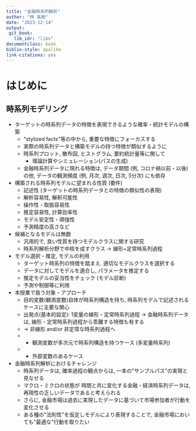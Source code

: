 ```yaml
---
title: "金融時系列解析"
author: "林 高樹"
date: "2023-12-14"
output:
 git_book:
   lib_idr: "libs"
documentclass: book
biblio-style: apalike
link-citations: yes
---
```


# はじめに

<!---
output:
 html_document:
   df_print: kable
   highlight: tango
   number_sections: no
   toc: no
   toc_depth: 2
   toc_float: no
   keep_md: no
   fig_caption: yes
documentclass: bxjsarticle
classoption: xelatex,ja=standard

title: "金融時系列解析"
author: "林 高樹"
date: "2023-12-14"
site: bookdown::bookdown_site
output: bookdown::html_document2: default
documentclass: bxjsbook
classoption: xelatex,ja=standard
bibliography: [book.bib, packages.bib]
biblio-style: apalike
link-citations: yes
github-repo: rstudio/bookdown-demo
description: "UNDER CONSTRUCTION"
-->

<!-- buildエラー(9/3/22時点): 
pdf文字化け中 →
classoption: xelatex,ja=standardを挿入
→LaTeX Error: File `ctexhook.sty' not found.
-->


## 時系列モデリング
- ターゲットの時系列データの特徴を表現できるような確率・統計モデルの構築
  - "stylized facts"等の中から, 重要な特徴にフォーカスする
  - 実際の時系列データと構築モデルの持つ特徴が類似するように
  - 時系列プロット, 散布図, ヒストグラム, 要約統計量等に関して
    - 理論計算やシミュレーション(パスの生成)
  - 金融時系列データに現れる特徴は, データ期間 (例, コロナ禍以前・以後) の他, データの観測頻度 (例, 月次, 週次, 日次, 5分次) にも依存
- 構築される時系列モデルに望まれる性質 (要件)
  - 記述性 (ターゲットの時系列データとの特徴の類似性の表現)
  - 解析容易性, 解釈可能性
  - 操作性・取扱容易性
  - 推定容易性, 計算効率性
  - モデル安定性・頑強性
  - 予測精度の高さなど
- 候補となるモデルは無数
  - 汎用的で, 良い性質を持つモデルクラスに関する研究
  - 時系列解析分野で中核を成すクラス →  線形+定常時系列過程
- モデル選択・推定, モデルの利用
  - ターゲット時系列の特徴を踏まえ. 適切なモデルクラスを選択する
  - データに対してモデルを適合し, パラメータを推定する
  - 推定モデルの妥当性をチェック (モデル診断)
  - 予測や制御等に利用
- 本授業で扱う対象・アプローチ
  - 目的変数(観測変数)自体が時系列構造を持ち, 時系列モデルで記述されるケースに主要な関心
  - 出発点(基本的設定): 1変量の線形・定常時系列過程
    → 金融時系列データは, 線形・定常時系列過程から乖離する特徴も有する
  - → 非線形 and/or 非定常な時系列過程へ
  - + 観測変数が多次元で時系列構造を持つケース (多変量時系列)
  - + 外部変数のあるケース
- 金融時系列解析におけるチャレンジ
  - 時系列データは, 確率過程の観点からは, 一本の"サンプルパス"の実現と見なせる
  - マクロ・ミクロの状態が 時間と共に変化する金融・経済時系列データは,  再現性の乏しいデータであると考えられる
  - さらに, 金融市場は過去に実現したデータに基づいて市場参加者が行動を変化させる
  - ある種の"法則性"を仮定しモデルにより表現することで, 金融市場においても"最適な"行動を取りたい






